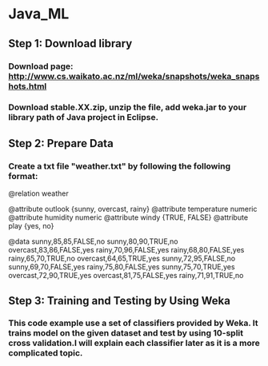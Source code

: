 # Java_ML

## Step 1: Download library
### Download page: http://www.cs.waikato.ac.nz/ml/weka/snapshots/weka_snapshots.html
### Download stable.XX.zip, unzip the file, add weka.jar to your library path of Java project in Eclipse.

## Step 2: Prepare Data
### Create a txt file "weather.txt" by following the following format:
@relation weather

@attribute outlook {sunny, overcast, rainy}
@attribute temperature numeric
@attribute humidity numeric
@attribute windy {TRUE, FALSE}
@attribute play {yes, no}

@data
sunny,85,85,FALSE,no
sunny,80,90,TRUE,no
overcast,83,86,FALSE,yes
rainy,70,96,FALSE,yes
rainy,68,80,FALSE,yes
rainy,65,70,TRUE,no
overcast,64,65,TRUE,yes
sunny,72,95,FALSE,no
sunny,69,70,FALSE,yes
rainy,75,80,FALSE,yes
sunny,75,70,TRUE,yes
overcast,72,90,TRUE,yes
overcast,81,75,FALSE,yes
rainy,71,91,TRUE,no

## Step 3: Training and Testing by Using Weka

### This code example use a set of classifiers provided by Weka. It trains model on the given dataset and test by using 10-split cross validation.I will explain each classifier later as it is a more complicated topic.



